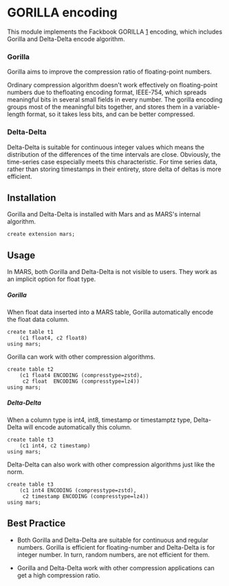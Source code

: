 GORILLA encoding
====================

This module implements the Fackbook GORILLA [1] encoding, which includes Gorilla
and Delta-Delta encode algorithm.
### Gorilla
Gorilla aims to improve the compression ratio of floating-point numbers.

Ordinary compression algorithm doesn't work effectively on floating-point
numbers due to thefloating encoding format, IEEE-754, which spreads meaningful
bits in several small fields in every number.  The gorilla encoding groups most
of the meaningful bits together, and stores them in a variable-length format,
so it takes less bits, and can be better compressed.

### Delta-Delta
Delta-Delta is suitable for continuous integer values which means the
distribution of the differences of the time intervals are close.
Obviously, the time-series case especially meets this characteristic.
For time series data, rather than storing timestamps in their entirety, store
delta of deltas is more efficient.

[1]: https://www.vldb.org/pvldb/vol8/p1816-teller.pdf

Installation
------------

Gorilla and Delta-Delta is installed with Mars and as MARS's internal algorithm.

    create extension mars;

Usage
-----

In MARS, both Gorilla and Delta-Delta is not visible to users.
They work as an implicit option for float type.

##### Gorilla
When float data inserted into a MARS table, Gorilla automatically encode the
float data column.

    create table t1
        (c1 float4, c2 float8)
    using mars;

Gorilla can work with other compression algorithms.

    create table t2
        (c1 float4 ENCODING (compresstype=zstd),
         c2 float  ENCODING (compresstype=lz4))
    using mars;
    
##### Delta-Delta
When a column type is int4, int8, timestamp or timestamptz type, Delta-Delta
will encode automatically this column.

    create table t3
        (c1 int4, c2 timestamp)
    using mars;
    
Delta-Delta can also work with other compression algorithms just like the norm.

    create table t3
        (c1 int4 ENCODING (compresstype=zstd),
         c2 timestamp ENCODING (compresstype=lz4))
    using mars;
    
Best Practice
-----

- Both Gorilla and Delta-Delta are suitable for continuous and regular numbers.
Gorilla is efficient for floating-number and Delta-Delta is for integer number.
In turn, random numbers, are not efficient for them.

- Gorilla and Delta-Delta work with other compression applications can get a
high compression ratio.
